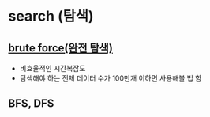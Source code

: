 # search (탐색)

## [brute force(완전 탐색)](./brute_force)
* 비효율적인 시간복잡도
* 탐색해야 하는 전체 데이터 수가 100만개 이하면 사용해볼 법 함

## BFS, DFS